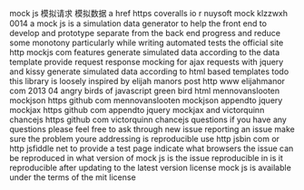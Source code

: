 mock js 模拟请求 模拟数据 a href https coveralls io r nuysoft mock klzzwxh 0014 a mock js is a simulation data generator to help the front end to develop and prototype separate from the back end progress and reduce some monotony particularly while writing automated tests the official site http mockjs com features generate simulated data according to the data template provide request response mocking for ajax requests with jquery and kissy generate simulated data according to html based templates todo this library is loosely inspired by elijah manors post http www elijahmanor com 2013 04 angry birds of javascript green bird html mennovanslooten mockjson https github com mennovanslooten mockjson appendto jquery mockjax https github com appendto jquery mockjax and victorquinn chancejs https github com victorquinn chancejs questions if you have any questions please feel free to ask through new issue reporting an issue make sure the problem youre addressing is reproducible use http jsbin com or http jsfiddle net to provide a test page indicate what browsers the issue can be reproduced in what version of mock js is the issue reproducible in is it reproducible after updating to the latest version license mock js is available under the terms of the mit license